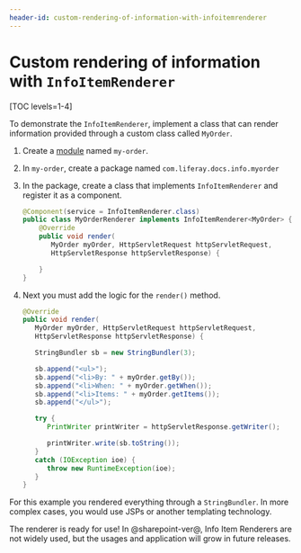 ```yaml
---
header-id: custom-rendering-of-information-with-infoitemrenderer
---
```


# Custom rendering of information with `InfoItemRenderer`

[TOC levels=1-4]

To demonstrate the `InfoItemRenderer`, implement a class that can render 
information provided through a custom class called `MyOrder`. 

1.  Create a [module](/docs/7-2/reference/-/knowledge_base/r/creating-a-project) named `my-order`.

2.  In `my-order`, create a package named `com.liferay.docs.info.myorder`

3.  In the package, create a class that implements `InfoItemRenderer` and 
    register it as a component.

    ```java
    @Component(service = InfoItemRenderer.class)
    public class MyOrderRenderer implements InfoItemRenderer<MyOrder> {
        @Override
        public void render(
           MyOrder myOrder, HttpServletRequest httpServletRequest,
           HttpServletResponse httpServletResponse) {

        }
    }
    ```

4.  Next you must add the logic for the `render()` method. 

    ```java
    @Override
    public void render(
       MyOrder myOrder, HttpServletRequest httpServletRequest,
       HttpServletResponse httpServletResponse) {

       StringBundler sb = new StringBundler(3);

       sb.append("<ul>");
       sb.append("<li>By: " + myOrder.getBy());
       sb.append("<li>When: " + myOrder.getWhen());
       sb.append("<li>Items: " + myOrder.getItems());
       sb.append("</ul>");

       try {
          PrintWriter printWriter = httpServletResponse.getWriter();

          printWriter.write(sb.toString());
       }
       catch (IOException ioe) {
          throw new RuntimeException(ioe);
       }
    }
    ```

For this example you rendered everything through a `StringBundler`. In more 
complex cases, you would use JSPs or another templating technology.

The renderer is ready for use! In @sharepoint-ver@, Info Item Renderers are not
widely used, but the usages and application will grow in future releases.
